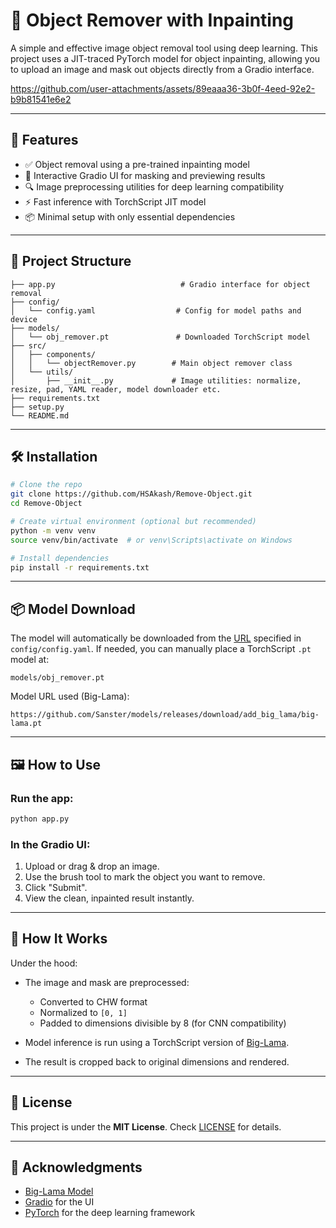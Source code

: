 # 🧼 Object Remover with Inpainting

A simple and effective image object removal tool using deep learning. This project uses a JIT-traced PyTorch model for object inpainting, allowing you to upload an image and mask out objects directly from a Gradio interface.



https://github.com/user-attachments/assets/89eaaa36-3b0f-4eed-92e2-b9b81541e6e2




---

## 🚀 Features

- ✅ Object removal using a pre-trained inpainting model
- 🎨 Interactive Gradio UI for masking and previewing results
- 🔍 Image preprocessing utilities for deep learning compatibility
- ⚡ Fast inference with TorchScript JIT model
- 📦 Minimal setup with only essential dependencies

---

## 📁 Project Structure



```
├── app.py                            # Gradio interface for object removal
├── config/
│   └── config.yaml                  # Config for model paths and device
├── models/
│   └── obj_remover.pt               # Downloaded TorchScript model
├── src/
│   ├── components/
│   │   └── objectRemover.py        # Main object remover class
│   └── utils/
│       ├── __init__.py             # Image utilities: normalize, resize, pad, YAML reader, model downloader etc.
├── requirements.txt
├── setup.py
└── README.md
```

---

## 🛠️ Installation

```bash
# Clone the repo
git clone https://github.com/HSAkash/Remove-Object.git
cd Remove-Object

# Create virtual environment (optional but recommended)
python -m venv venv
source venv/bin/activate  # or venv\Scripts\activate on Windows

# Install dependencies
pip install -r requirements.txt
```

---

## 📦 Model Download

The model will automatically be downloaded from the [URL](https://github.com/Sanster/models/releases/download/add_big_lama/big-lama.pt) specified in `config/config.yaml`. If needed, you can manually place a TorchScript `.pt` model at:

```
models/obj_remover.pt
```

Model URL used (Big-Lama):

```
https://github.com/Sanster/models/releases/download/add_big_lama/big-lama.pt
```

---

## 🖼️ How to Use

### Run the app:

```bash
python app.py
```

### In the Gradio UI:

1. Upload or drag & drop an image.
2. Use the brush tool to mark the object you want to remove.
3. Click "Submit".
4. View the clean, inpainted result instantly.

---

## 🧠 How It Works

Under the hood:

* The image and mask are preprocessed:

  * Converted to CHW format
  * Normalized to `[0, 1]`
  * Padded to dimensions divisible by 8 (for CNN compatibility)
* Model inference is run using a TorchScript version of [Big-Lama](https://github.com/Sanster/lama-cleaner).
* The result is cropped back to original dimensions and rendered.

---

## 📜 License

This project is under the **MIT License**. Check [LICENSE](LICENSE) for details.

---

## 🙌 Acknowledgments

* [Big-Lama Model](https://github.com/Sanster/models)
* [Gradio](https://www.gradio.app/) for the UI
* [PyTorch](https://pytorch.org/) for the deep learning framework


